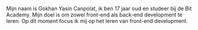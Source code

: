 Mijn naam is Gokhan Yasin Canpolat, ik ben 17 jaar oud en studeer bij de Bit Academy. Mijn doel is om zowel front-end als back-end development te leren. Op dit moment focus ik mij op het leren van front-end development.
